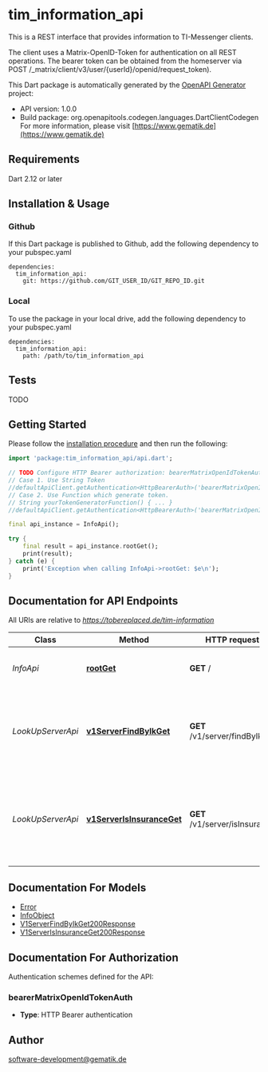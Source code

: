 # tim_information_api
This is a REST interface that provides information to TI-Messenger clients.

The client uses a Matrix-OpenID-Token for authentication on all REST
operations. The bearer token can be obtained from the homeserver via
POST /_matrix/client/v3/user/{userId}/openid/request_token).


This Dart package is automatically generated by the [OpenAPI Generator](https://openapi-generator.tech) project:

- API version: 1.0.0
- Build package: org.openapitools.codegen.languages.DartClientCodegen
For more information, please visit [https://www.gematik.de](https://www.gematik.de)

## Requirements

Dart 2.12 or later

## Installation & Usage

### Github
If this Dart package is published to Github, add the following dependency to your pubspec.yaml
```
dependencies:
  tim_information_api:
    git: https://github.com/GIT_USER_ID/GIT_REPO_ID.git
```

### Local
To use the package in your local drive, add the following dependency to your pubspec.yaml
```
dependencies:
  tim_information_api:
    path: /path/to/tim_information_api
```

## Tests

TODO

## Getting Started

Please follow the [installation procedure](#installation--usage) and then run the following:

```dart
import 'package:tim_information_api/api.dart';

// TODO Configure HTTP Bearer authorization: bearerMatrixOpenIdTokenAuth
// Case 1. Use String Token
//defaultApiClient.getAuthentication<HttpBearerAuth>('bearerMatrixOpenIdTokenAuth').setAccessToken('YOUR_ACCESS_TOKEN');
// Case 2. Use Function which generate token.
// String yourTokenGeneratorFunction() { ... }
//defaultApiClient.getAuthentication<HttpBearerAuth>('bearerMatrixOpenIdTokenAuth').setAccessToken(yourTokenGeneratorFunction);

final api_instance = InfoApi();

try {
    final result = api_instance.rootGet();
    print(result);
} catch (e) {
    print('Exception when calling InfoApi->rootGet: $e\n');
}

```

## Documentation for API Endpoints

All URIs are relative to *https://tobereplaced.de/tim-information*

Class | Method | HTTP request | Description
------------ | ------------- | ------------- | -------------
*InfoApi* | [**rootGet**](doc//InfoApi.md#rootget) | **GET** / | Retrieve metadata about this interface.
*LookUpServerApi* | [**v1ServerFindByIkGet**](doc//LookUpServerApi.md#v1serverfindbyikget) | **GET** /v1/server/findByIk | Resolve an IK number to the associated TI-Messenger server name.
*LookUpServerApi* | [**v1ServerIsInsuranceGet**](doc//LookUpServerApi.md#v1serverisinsuranceget) | **GET** /v1/server/isInsurance | Check whether a TI-Messenger server name represents an insurance.


## Documentation For Models

 - [Error](doc//Error.md)
 - [InfoObject](doc//InfoObject.md)
 - [V1ServerFindByIkGet200Response](doc//V1ServerFindByIkGet200Response.md)
 - [V1ServerIsInsuranceGet200Response](doc//V1ServerIsInsuranceGet200Response.md)


## Documentation For Authorization


Authentication schemes defined for the API:
### bearerMatrixOpenIdTokenAuth

- **Type**: HTTP Bearer authentication


## Author

software-development@gematik.de

